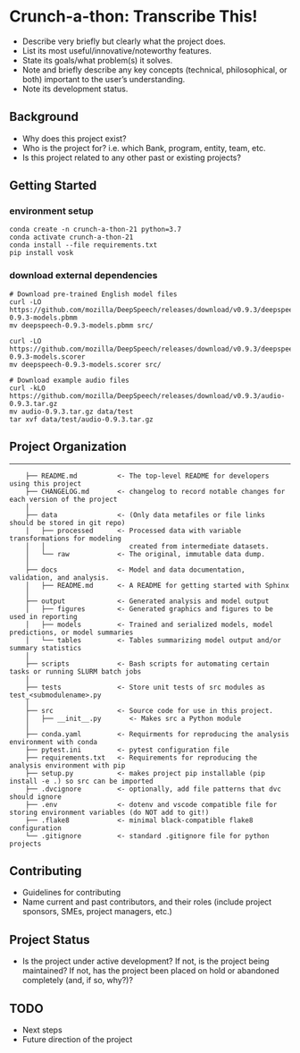# Crunch-a-thon: Transcribe This!

- Describe very briefly but clearly what the project does.
- List its most useful/innovative/noteworthy features.
- State its goals/what problem(s) it solves.
- Note and briefly describe any key concepts (technical, philosophical, or both) important to the user’s understanding.
- Note its development status.

## Background

- Why does this project exist?
- Who is the project for? i.e. which Bank, program, entity, team, etc.
- Is this project related to any other past or existing projects?

## Getting Started

### environment setup

```
conda create -n crunch-a-thon-21 python=3.7
conda activate crunch-a-thon-21
conda install --file requirements.txt
pip install vosk
```

### download external dependencies

```
# Download pre-trained English model files
curl -LO https://github.com/mozilla/DeepSpeech/releases/download/v0.9.3/deepspeech-0.9.3-models.pbmm
mv deepspeech-0.9.3-models.pbmm src/

curl -LO https://github.com/mozilla/DeepSpeech/releases/download/v0.9.3/deepspeech-0.9.3-models.scorer
mv deepspeech-0.9.3-models.scorer src/

# Download example audio files
curl -kLO https://github.com/mozilla/DeepSpeech/releases/download/v0.9.3/audio-0.9.3.tar.gz
mv audio-0.9.3.tar.gz data/test
tar xvf data/test/audio-0.9.3.tar.gz 
```



## Project Organization
--------------------

``` .
    ├── README.md          <- The top-level README for developers using this project
    ├── CHANGELOG.md       <- changelog to record notable changes for each version of the project
    │
    ├── data               <- (Only data metafiles or file links should be stored in git repo)
    │   ├── processed      <- Processed data with variable transformations for modeling
    │   │                     created from intermediate datasets.
    │   └── raw            <- The original, immutable data dump.
    │
    ├── docs               <- Model and data documentation, validation, and analysis.
    │   ├── README.md      <- A README for getting started with Sphinx
    │
    ├── output             <- Generated analysis and model output
    │   ├── figures        <- Generated graphics and figures to be used in reporting
    │   ├── models         <- Trained and serialized models, model predictions, or model summaries
    │   └── tables         <- Tables summarizing model output and/or summary statistics
    │
    ├── scripts            <- Bash scripts for automating certain tasks or running SLURM batch jobs
    │
    ├── tests              <- Store unit tests of src modules as test_<submodulename>.py
    │
    ├── src                <- Source code for use in this project.
    │   ├── __init__.py       <- Makes src a Python module
    │
    ├── conda.yaml         <- Requirments for reproducing the analysis environment with conda
    ├── pytest.ini         <- pytest configuration file
    ├── requirements.txt   <- Requirements for reproducing the analysis environment with pip
    ├── setup.py           <- makes project pip installable (pip install -e .) so src can be imported
    ├── .dvcignore         <- optionally, add file patterns that dvc should ignore
    ├── .env               <- dotenv and vscode compatible file for storing environment variables (do NOT add to git!)
    ├── .flake8            <- minimal black-compatible flake8 configuration
    └── .gitignore         <- standard .gitignore file for python projects
```


## Contributing

- Guidelines for contributing 
- Name current and past contributors, and their roles (include project sponsors, SMEs, project managers, etc.)

## Project Status

- Is the project under active development? If not, is the project being maintained? If not, has the project been placed on hold or abandoned completely
  (and, if so, why?)?

## TODO

- Next steps
- Future direction of the project
